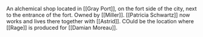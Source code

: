 An alchemical shop located in [[Gray Port]], on the fort side of the city, next to the entrance of the fort. Owned by [[Miller]]. [[Patricia Schwartz]] now works and lives there together with [[Astrid]].
COuld be the location where [[Rage]] is produced for [[Damian Moreau]].